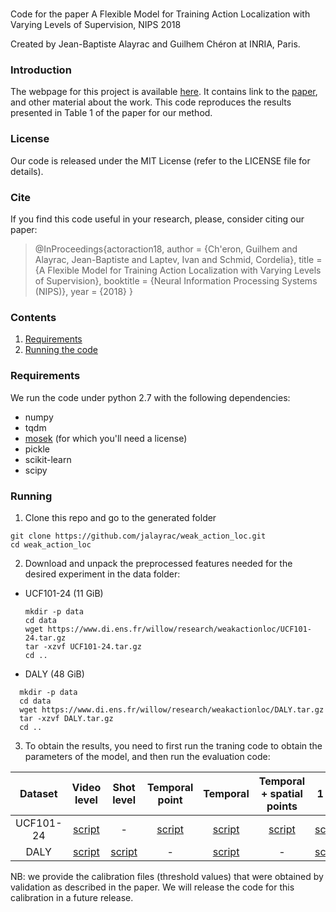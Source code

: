 # 
Code for the paper A Flexible Model for Training Action Localization with Varying Levels of Supervision, NIPS 2018

Created by Jean-Baptiste Alayrac and Guilhem Chéron at INRIA, Paris.

### Introduction

The webpage for this project is available [here](https://www.di.ens.fr/willow/research/weakactionloc/). It contains link to the [paper](https://arxiv.org/abs/1806.11328), and other material about the work.
This code reproduces the results presented in Table 1 of the paper for our method.

### License

Our code is released under the MIT License (refer to the LICENSE file for details).

### Cite

If you find this code useful in your research, please, consider citing our paper:

>@InProceedings{actoraction18,
>         author  = {Ch\'eron, Guilhem and Alayrac, Jean-Baptiste and Laptev, Ivan and Schmid, Cordelia},
>         title   = {A Flexible Model for Training Action Localization with Varying Levels of Supervision},
>         booktitle = {Neural Information Processing Systems (NIPS)},
>        year    = {2018}
>         }

### Contents

  1. [Requirements](#requirements)
  2. [Running the code](#running)

### Requirements

We run the code under python 2.7 with the following dependencies:

* numpy
* tqdm
* [mosek](https://docs.mosek.com/8.1/pythonapi/install-interface.html) (for which you'll need a license)
* pickle
* scikit-learn
* scipy

### Running

1) Clone this repo and go to the generated folder
  ```Shell
  git clone https://github.com/jalayrac/weak_action_loc.git
  cd weak_action_loc
  ```

2) Download and unpack the preprocessed features needed for the desired experiment in the data folder:

* UCF101-24 (11 GiB)
  ```Shell
  mkdir -p data
  cd data
  wget https://www.di.ens.fr/willow/research/weakactionloc/UCF101-24.tar.gz
  tar -xzvf UCF101-24.tar.gz
  cd ..
  ```

* DALY (48 GiB)
```Shell
  mkdir -p data
  cd data
  wget https://www.di.ens.fr/willow/research/weakactionloc/DALY.tar.gz
  tar -xzvf DALY.tar.gz
  cd ..
```

3) To obtain the results, you need to first run the traning code to obtain the parameters of the model, and then run the evaluation code:

|  Dataset  |                                            Video level                                           |                                         Shot level                                         |                                          Temporal point                                         |                                            Temporal                                           |                                      Temporal + spatial points                                     |                                           1 BB                                           |                                       Temp. + 1 BB                                       |                                         Temp. + 3 BBs                                         |                                            Fully supervised                                           |
|:---------:|:------------------------------------------------------------------------------------------------:|:------------------------------------------------------------------------------------------:|:-----------------------------------------------------------------------------------------------:|:---------------------------------------------------------------------------------------------:|:--------------------------------------------------------------------------------------------------:|:----------------------------------------------------------------------------------------:|:----------------------------------------------------------------------------------------:|:---------------------------------------------------------------------------------------------:|:-----------------------------------------------------------------------------------------------------:|
| UCF101-24 | [script](https://github.com/jalayrac/weakactionloc/blob/master/scripts/UCF101-24/video_level.sh) |                                              -                                             | [script](https://github.com/jalayrac/weakactionloc/blob/master/scripts/UCF101-24/temp_point.sh) | [script](https://github.com/jalayrac/weakactionloc/blob/master/scripts/UCF101-24/temporal.sh) | [script](https://github.com/jalayrac/weakactionloc/blob/master/scripts/UCF101-24/temp_sppoints.sh) | [script](https://github.com/jalayrac/weakactionloc/blob/master/scripts/UCF101-24/1BB.sh) | [script](https://github.com/jalayrac/weakactionloc/blob/master/scripts/UCF101-24/1BB.sh) | [script](https://github.com/jalayrac/weakactionloc/blob/master/scripts/UCF101-24/temp_3BB.sh) | [script](https://github.com/jalayrac/weakactionloc/blob/master/scripts/UCF101-24/fully_supervised.sh) |
|    DALY   |    [script](https://github.com/jalayrac/weakactionloc/blob/master/scripts/DALY/video_level.sh)   | [script](https://github.com/jalayrac/weakactionloc/blob/master/scripts/DALY/shot_level.sh) |                                                -                                                |    [script](https://github.com/jalayrac/weakactionloc/blob/master/scripts/DALY/temporal.sh)   |                                                  -                                                 |    [script](https://github.com/jalayrac/weakactionloc/blob/master/scripts/DALY/1BB.sh)   |    [script](https://github.com/jalayrac/weakactionloc/blob/master/scripts/DALY/1BB.sh)   |    [script](https://github.com/jalayrac/weakactionloc/blob/master/scripts/DALY/temp_3BB.sh)   |                                                   -                                                   |


NB: we provide the calibration files (threshold values) that were obtained by validation as described in the paper. We will release the code for this calibration in a future release.


